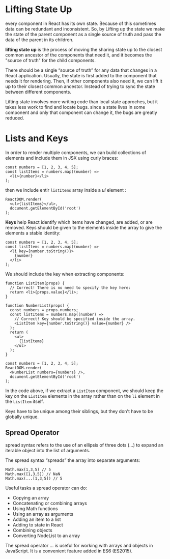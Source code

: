 # Lifting State Up

every component in React has its own state. Because of this sometimes data can be redundant and inconsistent. So, by Lifting up the state we make the state of the parent component as a single source of truth and pass the data of the parent in its children.

__lifting state up__ is the process of moving the sharing state up to the closest common ancestor of the components that need it, and it becomes the "source of truth" for the child components.

There should be a single “source of truth” for any data that changes in a React application. Usually, the state is first added to the component that needs it for rendering. Then, if other components also need it, we can lift it up to their closest common ancestor. Instead of trying to sync the state between different components.

Lifting state involves more writing code than local state approches, but it takes less work to find and locate bugs. since a state lives in some component and only that component can change it, the bugs are greatly reduced. 


# Lists and Keys

In order to render multiple components, we can build collections of elements and include them in JSX using curly braces:

```
const numbers = [1, 2, 3, 4, 5];
const listItems = numbers.map((number) =>
  <li>{number}</li>
);
```

then we include entir `listItems` array inside a _ul_ element :
```
ReactDOM.render(
  <ul>{listItems}</ul>,
  document.getElementById('root')
);
```

__Keys__ help React identify which items have changed, are added, or are removed. Keys should be given to the elements inside the array to give the elements a stable identity:

```
const numbers = [1, 2, 3, 4, 5];
const listItems = numbers.map((number) =>
  <li key={number.toString()}>
    {number}
  </li>
);
```

We should include the key when extracting components:
```
function ListItem(props) {
  // Correct! There is no need to specify the key here:
  return <li>{props.value}</li>;
}

function NumberList(props) {
  const numbers = props.numbers;
  const listItems = numbers.map((number) =>
    // Correct! Key should be specified inside the array.
    <ListItem key={number.toString()} value={number} />
  );
  return (
    <ul>
      {listItems}
    </ul>
  );
}

const numbers = [1, 2, 3, 4, 5];
ReactDOM.render(
  <NumberList numbers={numbers} />,
  document.getElementById('root')
);
```

In the code above, if we extract a `ListItem` component, we should keep the key on the `ListItem` elements in the array rather than on the `li` element in the `ListItem` itself.

Keys have to be unique among their siblings, but they don't have to be globally unique.


## Spread Operator
 
spread syntax refers to the use of an ellipsis of three dots (…) to expand an iterable object into the list of arguments.

The spread syntax “spreads” the array into separate arguments:

```
Math.max(1,3,5) // 5
Math.max([1,3,5]) // NaN
Math.max(...[1,3,5]) // 5
```

Useful tasks a spread operator can do:

* Copying an array
* Concatenating or combining arrays
* Using Math functions
* Using an array as arguments
* Adding an item to a list
* Adding to state in React
* Combining objects
* Converting NodeList to an array

The spread operator … is useful for working with arrays and objects in JavaScript. It is a convenient feature added in ES6 (ES2015).

